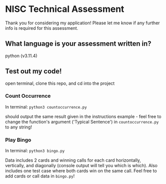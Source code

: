 # NISC Technical Assessment

Thank you for considering my application! Please let me know if any further info is required for this assessment.

## What language is your assessment written in? 

python (v3.11.4)

## Test out my code!

open terminal, clone this repo, and cd into the project

### Count Occurrence

In terminal: `python3 countoccurrence.py`

should output the same result given in the instructions example - feel free to change the function's argument ('Typical Sentence') in `countoccurrence.py` to any string!

### Play Bingo

In terminal: `python3 bingo.py`

Data includes 2 cards and winning calls for each card horizontally, vertically, and diagonally (console output will tell you which is which). Also includes one test case where both cards win on the same call. Feel free to add cards or call data in `bingo.py`! 